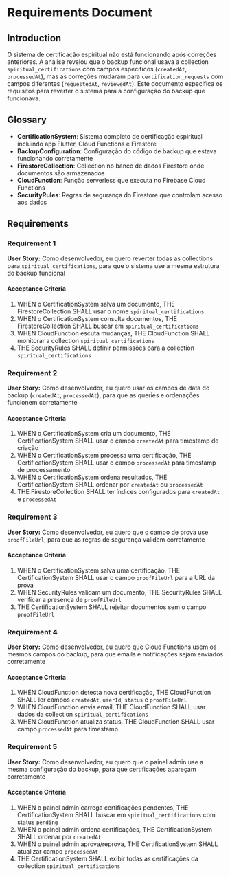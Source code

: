# Requirements Document

## Introduction

O sistema de certificação espiritual não está funcionando após correções anteriores. A análise revelou que o backup funcional usava a collection `spiritual_certifications` com campos específicos (`createdAt`, `processedAt`), mas as correções mudaram para `certification_requests` com campos diferentes (`requestedAt`, `reviewedAt`). Este documento especifica os requisitos para reverter o sistema para a configuração do backup que funcionava.

## Glossary

- **CertificationSystem**: Sistema completo de certificação espiritual incluindo app Flutter, Cloud Functions e Firestore
- **BackupConfiguration**: Configuração do código de backup que estava funcionando corretamente
- **FirestoreCollection**: Collection no banco de dados Firestore onde documentos são armazenados
- **CloudFunction**: Função serverless que executa no Firebase Cloud Functions
- **SecurityRules**: Regras de segurança do Firestore que controlam acesso aos dados

## Requirements

### Requirement 1

**User Story:** Como desenvolvedor, eu quero reverter todas as collections para `spiritual_certifications`, para que o sistema use a mesma estrutura do backup funcional

#### Acceptance Criteria

1. WHEN o CertificationSystem salva um documento, THE FirestoreCollection SHALL usar o nome `spiritual_certifications`
2. WHEN o CertificationSystem consulta documentos, THE FirestoreCollection SHALL buscar em `spiritual_certifications`
3. WHEN CloudFunction escuta mudanças, THE CloudFunction SHALL monitorar a collection `spiritual_certifications`
4. THE SecurityRules SHALL definir permissões para a collection `spiritual_certifications`

### Requirement 2

**User Story:** Como desenvolvedor, eu quero usar os campos de data do backup (`createdAt`, `processedAt`), para que as queries e ordenações funcionem corretamente

#### Acceptance Criteria

1. WHEN o CertificationSystem cria um documento, THE CertificationSystem SHALL usar o campo `createdAt` para timestamp de criação
2. WHEN o CertificationSystem processa uma certificação, THE CertificationSystem SHALL usar o campo `processedAt` para timestamp de processamento
3. WHEN o CertificationSystem ordena resultados, THE CertificationSystem SHALL ordenar por `createdAt` ou `processedAt`
4. THE FirestoreCollection SHALL ter índices configurados para `createdAt` e `processedAt`

### Requirement 3

**User Story:** Como desenvolvedor, eu quero que o campo de prova use `proofFileUrl`, para que as regras de segurança validem corretamente

#### Acceptance Criteria

1. WHEN o CertificationSystem salva uma certificação, THE CertificationSystem SHALL usar o campo `proofFileUrl` para a URL da prova
2. WHEN SecurityRules validam um documento, THE SecurityRules SHALL verificar a presença de `proofFileUrl`
3. THE CertificationSystem SHALL rejeitar documentos sem o campo `proofFileUrl`

### Requirement 4

**User Story:** Como desenvolvedor, eu quero que Cloud Functions usem os mesmos campos do backup, para que emails e notificações sejam enviados corretamente

#### Acceptance Criteria

1. WHEN CloudFunction detecta nova certificação, THE CloudFunction SHALL ler campos `createdAt`, `userId`, `status` e `proofFileUrl`
2. WHEN CloudFunction envia email, THE CloudFunction SHALL usar dados da collection `spiritual_certifications`
3. WHEN CloudFunction atualiza status, THE CloudFunction SHALL usar campo `processedAt` para timestamp

### Requirement 5

**User Story:** Como desenvolvedor, eu quero que o painel admin use a mesma configuração do backup, para que certificações apareçam corretamente

#### Acceptance Criteria

1. WHEN o painel admin carrega certificações pendentes, THE CertificationSystem SHALL buscar em `spiritual_certifications` com status `pending`
2. WHEN o painel admin ordena certificações, THE CertificationSystem SHALL ordenar por `createdAt`
3. WHEN o painel admin aprova/reprova, THE CertificationSystem SHALL atualizar campo `processedAt`
4. THE CertificationSystem SHALL exibir todas as certificações da collection `spiritual_certifications`
